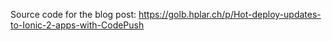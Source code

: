 Source code for the blog post: https://golb.hplar.ch/p/Hot-deploy-updates-to-Ionic-2-apps-with-CodePush

